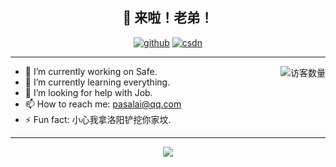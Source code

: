 <h2 align="center">👋 来啦！老弟！</h2>
<p align="center">
  <a href="https://github.com/lsc183754539"><img src="https://img.shields.io/badge/GitHub-ff79c6" alt="github"></a>
  <a href="https://blog.csdn.net/qq_37691298"><img src="https://img.shields.io/badge/CSDN-cf000e" alt="csdn"></a>
</p>
<hr/>

<img align='right' src="https://profile-counter.glitch.me/lsc183754539/count.svg" alt="访客数量"/>

- 🔭 I’m currently working on Safe.
- 🌱 I’m currently learning everything.
- 🤔 I’m looking for help with Job.
- 📫 How to reach me: [pasalai@qq.com](mailto://pasalai@qq.com)
- ⚡ Fun fact: 小心我拿洛阳铲挖你家坟.

<hr/>

<p align="center">
<a href="https://github.com/lsc183754539/lsc183754539">
  <img align="center" src="https://github-readme-stats.anuraghazra1.vercel.app/api?username=lsc183754539&show_icons=true" />
</a>
</p>

<!--
**lsc183754539/lsc183754539** is a ✨ _special_ ✨ repository because its `README.md` (this file) appears on your GitHub profile.

Here are some ideas to get you started:

- 🔭 I’m currently working on ...
- 🌱 I’m currently learning ...
- 👯 I’m looking to collaborate on ...
- 🤔 I’m looking for help with ...
- 💬 Ask me about ...
- 📫 How to reach me: ...
- 😄 Pronouns: ...
- ⚡ Fun fact: ...
-->

